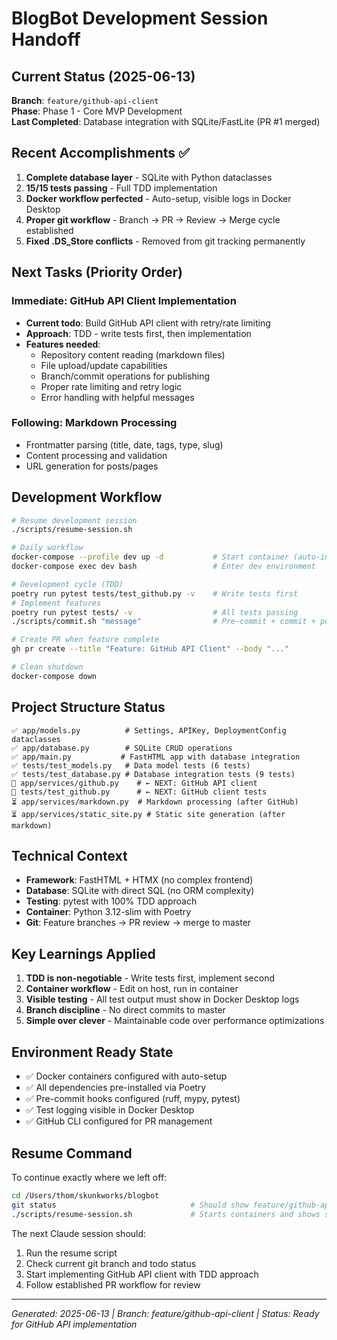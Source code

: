 # BlogBot Development Session Handoff

## Current Status (2025-06-13)

**Branch**: `feature/github-api-client`  
**Phase**: Phase 1 - Core MVP Development  
**Last Completed**: Database integration with SQLite/FastLite (PR #1 merged)

## Recent Accomplishments ✅

1. **Complete database layer** - SQLite with Python dataclasses
2. **15/15 tests passing** - Full TDD implementation  
3. **Docker workflow perfected** - Auto-setup, visible logs in Docker Desktop
4. **Proper git workflow** - Branch → PR → Review → Merge cycle established
5. **Fixed .DS_Store conflicts** - Removed from git tracking permanently

## Next Tasks (Priority Order)

### Immediate: GitHub API Client Implementation
- **Current todo**: Build GitHub API client with retry/rate limiting
- **Approach**: TDD - write tests first, then implementation
- **Features needed**: 
  - Repository content reading (markdown files)
  - File upload/update capabilities  
  - Branch/commit operations for publishing
  - Proper rate limiting and retry logic
  - Error handling with helpful messages

### Following: Markdown Processing
- Frontmatter parsing (title, date, tags, type, slug)
- Content processing and validation
- URL generation for posts/pages

## Development Workflow

```bash
# Resume development session
./scripts/resume-session.sh

# Daily workflow
docker-compose --profile dev up -d           # Start container (auto-installs deps)
docker-compose exec dev bash                 # Enter dev environment

# Development cycle (TDD)
poetry run pytest tests/test_github.py -v    # Write tests first
# Implement features
poetry run pytest tests/ -v                  # All tests passing
./scripts/commit.sh "message"                # Pre-commit + commit + push

# Create PR when feature complete
gh pr create --title "Feature: GitHub API Client" --body "..."

# Clean shutdown
docker-compose down
```

## Project Structure Status

```
✅ app/models.py          # Settings, APIKey, DeploymentConfig dataclasses
✅ app/database.py        # SQLite CRUD operations  
✅ app/main.py           # FastHTML app with database integration
✅ tests/test_models.py   # Data model tests (6 tests)
✅ tests/test_database.py # Database integration tests (9 tests)
🔄 app/services/github.py    # ← NEXT: GitHub API client
🔄 tests/test_github.py      # ← NEXT: GitHub client tests
⏳ app/services/markdown.py  # Markdown processing (after GitHub)
⏳ app/services/static_site.py # Static site generation (after markdown)
```

## Technical Context

- **Framework**: FastHTML + HTMX (no complex frontend)
- **Database**: SQLite with direct SQL (no ORM complexity)
- **Testing**: pytest with 100% TDD approach
- **Container**: Python 3.12-slim with Poetry
- **Git**: Feature branches → PR review → merge to master

## Key Learnings Applied

1. **TDD is non-negotiable** - Write tests first, implement second
2. **Container workflow** - Edit on host, run in container  
3. **Visible testing** - All test output must show in Docker Desktop logs
4. **Branch discipline** - No direct commits to master
5. **Simple over clever** - Maintainable code over performance optimizations

## Environment Ready State

- ✅ Docker containers configured with auto-setup
- ✅ All dependencies pre-installed via Poetry
- ✅ Pre-commit hooks configured (ruff, mypy, pytest)
- ✅ Test logging visible in Docker Desktop
- ✅ GitHub CLI configured for PR management

## Resume Command

To continue exactly where we left off:

```bash
cd /Users/thom/skunkworks/blogbot
git status                              # Should show feature/github-api-client
./scripts/resume-session.sh             # Starts containers and shows status
```

The next Claude session should:
1. Run the resume script
2. Check current git branch and todo status  
3. Start implementing GitHub API client with TDD approach
4. Follow established PR workflow for review

---
*Generated: 2025-06-13 | Branch: feature/github-api-client | Status: Ready for GitHub API implementation*